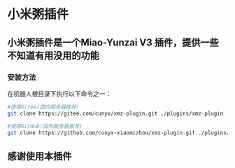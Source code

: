 # 小米粥插件
## 小米粥插件是一个Miao-Yunzai V3 插件，提供一些不知道有用没用的功能
### 安装方法
在机器人根目录下执行以下命令之一：
```bash
#使用Gitee(国内服务器推荐)
git clone https://gitee.com/cunyx/xmz-plugin.git ./plugins/xmz-plugin
```
```bash
#使用GitHub(国外服务器推荐)
git clone https://github.com/cunyx-xiaomizhou/xmz-plugin.git ./plugins/xmz-plugin
```

## 感谢使用本插件